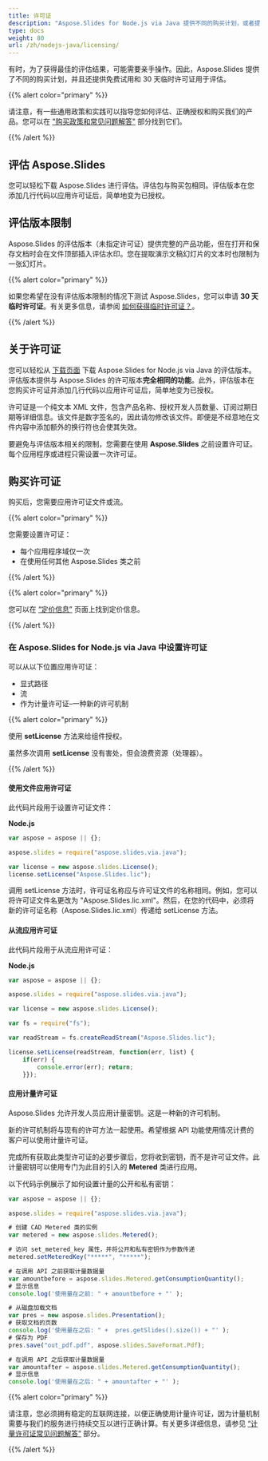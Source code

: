```yaml
---
title: 许可证
description: "Aspose.Slides for Node.js via Java 提供不同的购买计划，或者提供免费试用和 30 天临时许可证供评估使用许可和订阅政策。"
type: docs
weight: 80
url: /zh/nodejs-java/licensing/
---
```


有时，为了获得最佳的评估结果，可能需要亲手操作。因此，Aspose.Slides 提供了不同的购买计划，并且还提供免费试用和 30 天临时许可证用于评估。

{{% alert color="primary" %}}

请注意，有一些通用政策和实践可以指导您如何评估、正确授权和购买我们的产品。您可以在 ["购买政策和常见问题解答"](https://purchase.aspose.com/policies) 部分找到它们。

{{% /alert %}}

## **评估 Aspose.Slides**
您可以轻松下载 Aspose.Slides 进行评估。评估包与购买包相同。评估版本在您添加几行代码以应用许可证后，简单地变为已授权。

## **评估版本限制**
Aspose.Slides 的评估版本（未指定许可证）提供完整的产品功能，但在打开和保存文档时会在文件顶部插入评估水印。您在提取演示文稿幻灯片的文本时也限制为一张幻灯片。

{{% alert color="primary" %}} 

如果您希望在没有评估版本限制的情况下测试 Aspose.Slides，您可以申请 **30 天临时许可证**。有关更多信息，请参阅 [如何获得临时许可证？](https://purchase.aspose.com/temporary-license)。

{{% /alert %}} 

## **关于许可证**
您可以轻松从 [下载页面](https://releases.aspose.com/slides/nodejs-java/) 下载 Aspose.Slides for Node.js via Java 的评估版本。评估版本提供与 Aspose.Slides 的许可版本**完全相同的功能**。此外，评估版本在您购买许可证并添加几行代码以应用许可证后，简单地变为已授权。

许可证是一个纯文本 XML 文件，包含产品名称、授权开发人员数量、订阅过期日期等详细信息。该文件是数字签名的，因此请勿修改该文件。即便是不经意地在文件内容中添加额外的换行符也会使其失效。

要避免与评估版本相关的限制，您需要在使用 **Aspose.Slides** 之前设置许可证。每个应用程序或进程只需设置一次许可证。

## 购买许可证

购买后，您需要应用许可证文件或流。

{{% alert color="primary" %}}

您需要设置许可证：
* 每个应用程序域仅一次
* 在使用任何其他 Aspose.Slides 类之前

{{% /alert %}}

{{% alert color="primary" %}}

您可以在 [“定价信息”](https://purchase.aspose.com/pricing/slides/family) 页面上找到定价信息。

{{% /alert %}}

### **在 Aspose.Slides for Node.js via Java 中设置许可证**

可以从以下位置应用许可证：

* 显式路径
* 流
* 作为计量许可证–一种新的许可机制

{{% alert color="primary" %}}

使用 **setLicense** 方法来给组件授权。

虽然多次调用 **setLicense** 没有害处，但会浪费资源（处理器）。

{{% /alert %}}

#### **使用文件应用许可证**

此代码片段用于设置许可证文件：

**Node.js**

```javascript
var aspose = aspose || {};

aspose.slides = require("aspose.slides.via.java");

var license = new aspose.slides.License();
license.setLicense("Aspose.Slides.lic");
```

调用 setLicense 方法时，许可证名称应与许可证文件的名称相同。例如，您可以将许可证文件名更改为 "Aspose.Slides.lic.xml"。然后，在您的代码中，必须将新的许可证名称（Aspose.Slides.lic.xml）传递给 setLicense 方法。

#### **从流应用许可证**

此代码片段用于从流应用许可证：

**Node.js**

```javascript
var aspose = aspose || {};

aspose.slides = require("aspose.slides.via.java");

var license = new aspose.slides.License();

var fs = require("fs");

var readStream = fs.createReadStream("Aspose.Slides.lic");

license.setLicense(readStream, function(err, list) {
    if(err) { 
        console.error(err); return; 
    }});
```

#### 应用计量许可证

Aspose.Slides 允许开发人员应用计量密钥。这是一种新的许可机制。

新的许可机制将与现有的许可方法一起使用。希望根据 API 功能使用情况计费的客户可以使用计量许可证。

完成所有获取此类型许可证的必要步骤后，您将收到密钥，而不是许可证文件。此计量密钥可以使用专门为此目的引入的 **Metered** 类进行应用。

以下代码示例展示了如何设置计量的公开和私有密钥：

```javascript
var aspose = aspose || {};

aspose.slides = require("aspose.slides.via.java");

# 创建 CAD Metered 类的实例
var metered = new aspose.slides.Metered();

# 访问 set_metered_key 属性，并将公开和私有密钥作为参数传递
metered.setMeteredKey("*****", "*****");

# 在调用 API 之前获取计量数据量
var amountbefore = aspose.slides.Metered.getConsumptionQuantity();
# 显示信息
console.log('使用量在之前: " + amountbefore + "' );

# 从磁盘加载文档
var pres = new aspose.slides.Presentation();
# 获取文档的页数
console.log('使用量在之后: " +  pres.getSlides().size()) + "' );
# 保存为 PDF
pres.save("out_pdf.pdf", aspose.slides.SaveFormat.Pdf);

# 在调用 API 之后获取计量数据量
var amountafter = aspose.slides.Metered.getConsumptionQuantity();
# 显示信息
console.log('使用量在之后: " + amountafter + "' );
```

{{% alert color="primary" %}}

请注意，您必须拥有稳定的互联网连接，以便正确使用计量许可证，因为计量机制需要与我们的服务进行持续交互以进行正确计算。有关更多详细信息，请参见 [“计量许可证常见问题解答”](https://purchase.aspose.com/faqs/licensing/metered) 部分。

{{% /alert %}}